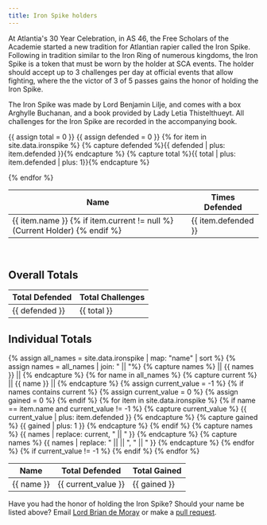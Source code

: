 ```yaml
---
title: Iron Spike holders
---
```


At Atlantia's 30 Year Celebration, in AS 46, the Free Scholars of the Academie started a new tradition for Atlantian rapier called the Iron Spike.  Following in tradition similar to the Iron Ring of numerous kingdoms, the Iron Spike is a token that must be worn by the holder at SCA events.  The holder should accept up to 3 challenges per day at official events that allow fighting, where the the victor of 3 of 5 passes gains the honor of holding the Iron Spike.

The Iron Spike was made by Lord Benjamin Lilje, and comes with a box Arghylle Buchanan, and a book provided by Lady Letia Thistelthueyt.  All challenges for the Iron Spike are recorded in the accompanying book.


<table class="pure-table pure-table-bordered">
<thead>
<tr>
    <th> Name </th>
    <th> Times Defended </th>
</tr>
</thead>
<tbody>

{{ assign total = 0 }}
{{ assign defended = 0 }}
{% for item in site.data.ironspike %}
{% capture defended %}{{ defended | plus: item.defended }}{% endcapture %}
{% capture total %}{{ total | plus: item.defended | plus: 1}}{% endcapture %}
<tr>
    <td> {{ item.name }}
    {% if item.current != null %} (Current Holder) {% endif %}
    </td>
    <td> {{ item.defended }} </td>
</tr>
{% endfor %}
</tbody>
</table>

<br>

## Overall Totals

<table class="pure-table pure-table-bordered">
<thead>
<tr>
    <th> Total Defended </th>
    <th> Total Challenges </th>
</tr>
</thead>
<tbody>
<tr>
    <td> {{ defended }} </td>
    <td> {{ total }} </td>
</tr>
</tbody>
</table>

## Individual Totals
<table class="pure-table pure-table-bordered">
<thead>
<tr>
    <th> Name </th>
    <th> Total Defended </th>
    <th> Total Gained </th>
</tr>
</thead>
{% assign all_names = site.data.ironspike | map: "name" | sort %}
{% assign names = all_names | join: " || "%}
{% capture names %} || {{ names }} || {% endcapture %}
{% for name in all_names %}
    {% capture current %} || {{ name }} || {% endcapture %}
    {% assign current_value = -1 %}
    {% if names contains current %}
        {% assign current_value = 0 %}
        {% assign gained = 0 %}
        <tr>
            <td> {{ name }} </td>
    {% endif %}
    {% for item in site.data.ironspike %}
        {% if name == item.name and current_value != -1 %}
            {% capture current_value %} {{ current_value | plus: item.defended }} {% endcapture %}
            {% capture gained %} {{ gained | plus: 1 }} {% endcapture %}
        {% endif %}
        {% capture names %} {{ names | replace: current, " || " }} {% endcapture %}
        {% capture names %} {{ names | replace: " ||  || ", " || " }} {% endcapture %}
    {% endfor %}
    {% if current_value != -1 %}
        <td> {{ current_value }} </td> <td> {{ gained }} </td> </tr>
    {% endif %}
{% endfor %}
</table>


Have you had the honor of holding the Iron Spike?  Should your name be listed above?  Email [Lord Brian de Moray](mailto:bmc@shmoo.com) or make a [pull request](https://github.com/academie-de-espee/academie-de-espee.github.io/pulls).
